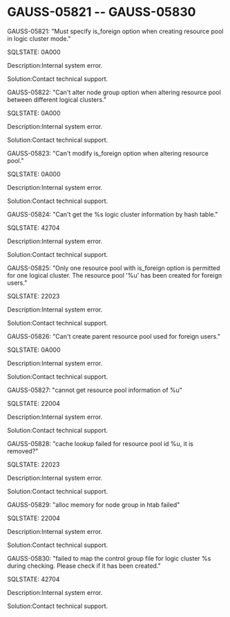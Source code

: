 # GAUSS-05821 -- GAUSS-05830<a name="EN-US_TOPIC_0302073694"></a>

GAUSS-05821: "Must specify is\_foreign option when creating resource pool in logic cluster mode."

SQLSTATE: 0A000

Description:Internal system error.

Solution:Contact technical support.

GAUSS-05822: "Can't alter node group option when altering resource pool between different logical clusters."

SQLSTATE: 0A000

Description:Internal system error.

Solution:Contact technical support.

GAUSS-05823: "Can't modify is\_foreign option when altering resource pool."

SQLSTATE: 0A000

Description:Internal system error.

Solution:Contact technical support.

GAUSS-05824: "Can't get the %s logic cluster information by hash table."

SQLSTATE: 42704

Description:Internal system error.

Solution:Contact technical support.

GAUSS-05825: "Only one resource pool with is\_foreign option is permitted for one logical cluster. The resource pool '%u' has been created for foreign users."

SQLSTATE: 22023

Description:Internal system error.

Solution:Contact technical support.

GAUSS-05826: "Can't create parent resource pool used for foreign users."

SQLSTATE: 0A000

Description:Internal system error.

Solution:Contact technical support.

GAUSS-05827: "cannot get resource pool information of %u"

SQLSTATE: 22004

Description:Internal system error.

Solution:Contact technical support.

GAUSS-05828: "cache lookup failed for resource pool id %u, it is removed?"

SQLSTATE: 22023

Description:Internal system error.

Solution:Contact technical support.

GAUSS-05829: "alloc memory for node group in htab failed"

SQLSTATE: 22004

Description:Internal system error.

Solution:Contact technical support.

GAUSS-05830: "failed to map the control group file for logic cluster %s during checking. Please check if it has been created."

SQLSTATE: 42704

Description:Internal system error.

Solution:Contact technical support.

